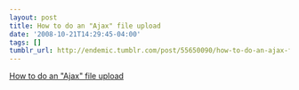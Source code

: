```yaml
---
layout: post
title: How to do an "Ajax" file upload
date: '2008-10-21T14:29:45-04:00'
tags: []
tumblr_url: http://endemic.tumblr.com/post/55650090/how-to-do-an-ajax-file-upload
---
```

[How to do an "Ajax" file upload](http://probonogeek.blogspot.com/2008/05/ajax-file-upload-cake-is-lie.html)  
